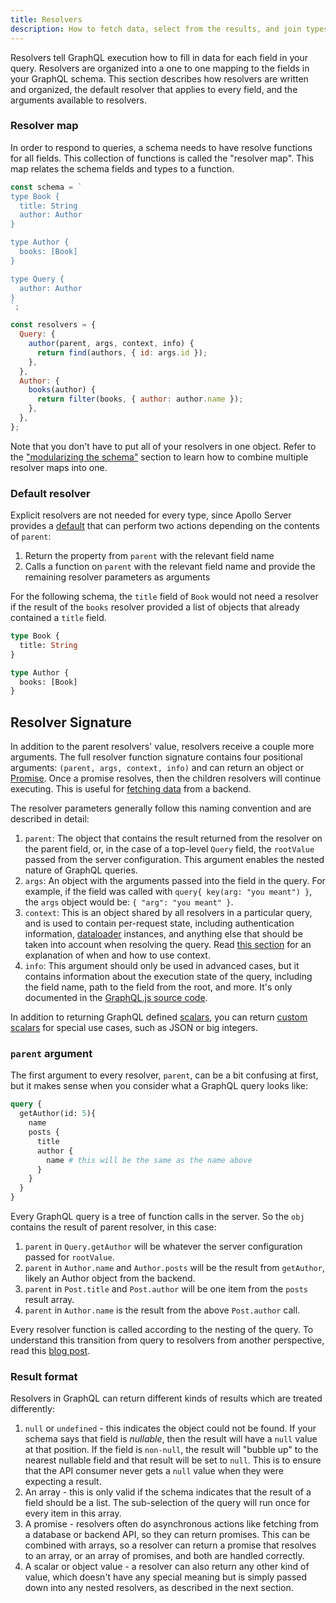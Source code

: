 ```yaml
---
title: Resolvers
description: How to fetch data, select from the results, and join types together
---
```


Resolvers tell GraphQL execution how to fill in data for each field in your query. Resolvers are organized into a one to one mapping to the fields in your GraphQL schema. This section describes how resolvers are written and organized, the default resolver that applies to every field, and the arguments available to resolvers.

### Resolver map

In order to respond to queries, a schema needs to have resolve functions for all fields. This collection of functions is called the "resolver map". This map relates the schema fields and types to a function.

```js
const schema = `
type Book {
  title: String
  author: Author
}

type Author {
  books: [Book]
}

type Query {
  author: Author
}
`;

const resolvers = {
  Query: {
    author(parent, args, context, info) {
      return find(authors, { id: args.id });
    },
  },
  Author: {
    books(author) {
      return filter(books, { author: author.name });
    },
  },
};
```

Note that you don't have to put all of your resolvers in one object. Refer to the ["modularizing the schema"](/docs/graphql-tools/generate-schema.html#modularizing) section to learn how to combine multiple resolver maps into one.

### Default resolver

Explicit resolvers are not needed for every type, since Apollo Server provides a [default](https://github.com/graphql/graphql-js/blob/69d90c601ad5a6f49c06b4ebbc8c73d51ef03566/src/execution/execute.js#L1264-L1278) that can perform two actions depending on the contents of `parent`:

1. Return the property from `parent` with the relevant field name
2. Calls a function on `parent` with the relevant field name and provide the remaining resolver parameters as arguments

For the following schema, the `title` field of `Book` would not need a resolver if the result of the `books` resolver provided a list of objects that already contained a `title` field.

```graphql
type Book {
  title: String
}

type Author {
  books: [Book]
}
```

## Resolver Signature

In addition to the parent resolvers' value, resolvers receive a couple more arguments. The full resolver function signature contains four positional arguments: `(parent, args, context, info)` and can return an object or [Promise](https://codeburst.io/javascript-learn-promises-f1eaa00c5461). Once a promise resolves, then the children resolvers will continue executing. This is useful for [fetching data](../essentials/data.html) from a backend.

The resolver parameters generally follow this naming convention and are described in detail:

1. `parent`: The object that contains the result returned from the resolver on the parent field, or, in the case of a top-level `Query` field, the `rootValue` passed from the server configuration. This argument enables the nested nature of GraphQL queries.
2. `args`: An object with the arguments passed into the field in the query. For example, if the field was called with `query{ key(arg: "you meant") }`, the `args` object would be: `{ "arg": "you meant" }`.
3. `context`: This is an object shared by all resolvers in a particular query, and is used to contain per-request state, including authentication information, [dataloader](https://npm.im/dataloader) instances, and anything else that should be taken into account when resolving the query. Read [this section](../essentials/data.html#context) for an explanation of when and how to use context.
4. `info`: This argument should only be used in advanced cases, but it contains information about the execution state of the query, including the field name, path to the field from the root, and more. It's only documented in the [GraphQL.js source code](https://github.com/graphql/graphql-js/blob/c82ff68f52722c20f10da69c9e50a030a1f218ae/src/type/definition.js#L489-L500).

In addition to returning GraphQL defined [scalars](), you can return [custom scalars]() for special use cases, such as JSON or big integers.


### `parent` argument

The first argument to every resolver, `parent`, can be a bit confusing at first, but it makes sense when you consider what a GraphQL query looks like:

```graphql
query {
  getAuthor(id: 5){
    name
    posts {
      title
      author {
        name # this will be the same as the name above
      }
    }
  }
}
```

Every GraphQL query is a tree of function calls in the server. So the `obj` contains the result of parent resolver, in this case:

1. `parent` in `Query.getAuthor` will be whatever the server configuration passed for `rootValue`.
2. `parent` in `Author.name` and `Author.posts` will be the result from `getAuthor`, likely an Author object from the backend.
3. `parent` in `Post.title` and `Post.author` will be one item from the `posts` result array.
4. `parent` in `Author.name` is the result from the above `Post.author` call.

Every resolver function is called according to the nesting of the query. To understand this transition from query to resolvers from another perspective, read this [blog post](https://dev-blog.apollodata.com/graphql-explained-5844742f195e#.fq5jjdw7t).

### Result format

Resolvers in GraphQL can return different kinds of results which are treated differently:

1. `null` or `undefined` - this indicates the object could not be found. If your schema says that field is _nullable_, then the result will have a `null` value at that position. If the field is `non-null`, the result will "bubble up" to the nearest nullable field and that result will be set to `null`. This is to ensure that the API consumer never gets a `null` value when they were expecting a result.
2. An array - this is only valid if the schema indicates that the result of a field should be a list. The sub-selection of the query will run once for every item in this array.
3. A promise - resolvers often do asynchronous actions like fetching from a database or backend API, so they can return promises. This can be combined with arrays, so a resolver can return a promise that resolves to an array, or an array of promises, and both are handled correctly.
4. A scalar or object value - a resolver can also return any other kind of value, which doesn't have any special meaning but is simply passed down into any nested resolvers, as described in the next section.

